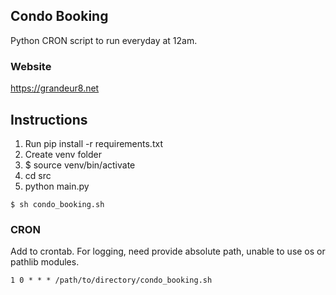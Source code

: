 ## Condo Booking

Python CRON script to run everyday at 12am.

### Website

https://grandeur8.net

## Instructions

1. Run pip install -r requirements.txt
2. Create venv folder
3. $ source venv/bin/activate
4. cd src
5. python main.py

```console
$ sh condo_booking.sh
```

### CRON

Add to crontab. For logging, need provide absolute path, unable to use os or pathlib modules.

```
1 0 * * * /path/to/directory/condo_booking.sh
```
